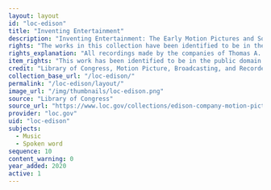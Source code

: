 ```yaml
---
layout: layout
id: "loc-edison"
title: "Inventing Entertainment"
description: "Inventing Entertainment: The Early Motion Pictures and Sound Recordings of the Edison Companies features 341 motion pictures, 81 disc sound recordings, and other related materials, such as photographs and original magazine articles."
rights: "The works in this collection have been identified to be in the public domain and are free to use and reuse without restriction. You can copy, modify, distribute and perform the works, even for commercial purposes, all without asking permission. Attribution is recommended but not required."
rights_explanation: "All recordings made by the companies of Thomas A. Edison between 1890 and 1929 are in the public domain because the assets of Edison Records were transferred to the National Park Service, a federal agency, in the 1950s."
item_rights: "This work has been identified to be in the public domain and is free to use and reuse without restriction. You can copy, modify, distribute and perform the work, even for commercial purposes, all without asking permission. Attribution is recommended but not required."
credit: "Library of Congress, Motion Picture, Broadcasting, and Recorded Sound Division."
collection_base_url: "/loc-edison/"
permalink: "/loc-edison/layout/"
image_url: "/img/thumbnails/loc-edison.png"
source: "Library of Congress"
source_url: "https://www.loc.gov/collections/edison-company-motion-pictures-and-sound-recordings/about-this-collection/"
provider: "loc.gov"
uid: "loc-edison"
subjects:
  - Music
  - Spoken word
sequence: 10
content_warning: 0
year_added: 2020
active: 1
---
```

